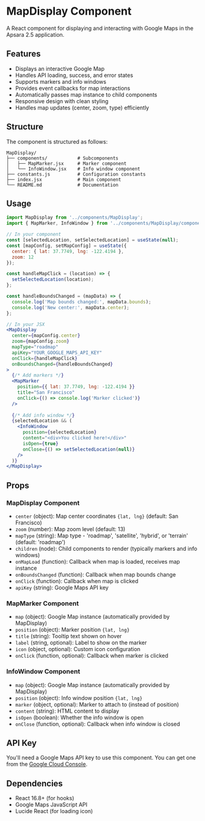 # MapDisplay Component

A React component for displaying and interacting with Google Maps in the Apsara 2.5 application.

## Features

- Displays an interactive Google Map
- Handles API loading, success, and error states
- Supports markers and info windows
- Provides event callbacks for map interactions
- Automatically passes map instance to child components
- Responsive design with clean styling
- Handles map updates (center, zoom, type) efficiently

## Structure

The component is structured as follows:

```
MapDisplay/
├── components/           # Subcomponents
│   ├── MapMarker.jsx     # Marker component
│   └── InfoWindow.jsx    # Info window component
├── constants.js          # Configuration constants
├── index.jsx             # Main component
└── README.md             # Documentation
```

## Usage

```jsx
import MapDisplay from '../components/MapDisplay';
import { MapMarker, InfoWindow } from '../components/MapDisplay/components';

// In your component
const [selectedLocation, setSelectedLocation] = useState(null);
const [mapConfig, setMapConfig] = useState({
  center: { lat: 37.7749, lng: -122.4194 },
  zoom: 12
});

const handleMapClick = (location) => {
  setSelectedLocation(location);
};

const handleBoundsChanged = (mapData) => {
  console.log('Map bounds changed:', mapData.bounds);
  console.log('New center:', mapData.center);
};

// In your JSX
<MapDisplay 
  center={mapConfig.center}
  zoom={mapConfig.zoom}
  mapType="roadmap"
  apiKey="YOUR_GOOGLE_MAPS_API_KEY"
  onClick={handleMapClick}
  onBoundsChanged={handleBoundsChanged}
>
  {/* Add markers */}
  <MapMarker 
    position={{ lat: 37.7749, lng: -122.4194 }}
    title="San Francisco"
    onClick={() => console.log('Marker clicked')}
  />
  
  {/* Add info window */}
  {selectedLocation && (
    <InfoWindow
      position={selectedLocation}
      content="<div>You clicked here!</div>"
      isOpen={true}
      onClose={() => setSelectedLocation(null)}
    />
  )}
</MapDisplay>
```

## Props

### MapDisplay Component

- `center` (object): Map center coordinates `{lat, lng}` (default: San Francisco)
- `zoom` (number): Map zoom level (default: 13)
- `mapType` (string): Map type - 'roadmap', 'satellite', 'hybrid', or 'terrain' (default: 'roadmap')
- `children` (node): Child components to render (typically markers and info windows)
- `onMapLoad` (function): Callback when map is loaded, receives map instance
- `onBoundsChanged` (function): Callback when map bounds change
- `onClick` (function): Callback when map is clicked
- `apiKey` (string): Google Maps API key

### MapMarker Component

- `map` (object): Google Map instance (automatically provided by MapDisplay)
- `position` (object): Marker position `{lat, lng}`
- `title` (string): Tooltip text shown on hover
- `label` (string, optional): Label to show on the marker
- `icon` (object, optional): Custom icon configuration
- `onClick` (function, optional): Callback when marker is clicked

### InfoWindow Component

- `map` (object): Google Map instance (automatically provided by MapDisplay)
- `position` (object): Info window position `{lat, lng}`
- `marker` (object, optional): Marker to attach to (instead of position)
- `content` (string): HTML content to display
- `isOpen` (boolean): Whether the info window is open
- `onClose` (function, optional): Callback when info window is closed

## API Key

You'll need a Google Maps API key to use this component. You can get one from the [Google Cloud Console](https://console.cloud.google.com/google/maps-apis/overview).

## Dependencies

- React 16.8+ (for hooks)
- Google Maps JavaScript API
- Lucide React (for loading icon)